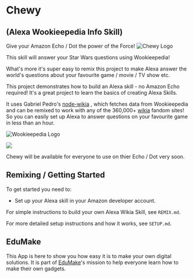 # Chewy
## (Alexa Wookieepedia Info Skill)

Give your Amazon Echo / Dot the power of the Force! ![Chewy Logo](https://edumake.org/wp-content/uploads/2016/12/108C2.png)

This skill will answer your Star Wars questions using Wookieepedia! 

What's more it's super easy to remix this project to make Alexa answer the world's questions about your favourite game / movie / TV show etc.

This project demonstrates how to build an Alexa skill - no Amazon Echo required! It's a great project to learn the basics of creating Alexa Skills. 

It uses Gabriel Pedro's [node-wikia](https://github.com/gpedro/node-wikia) , which fetches data from Wookieepedia and can be remixed to work with any of the 360,000+ [wikia](http://wikia.com/) fandom sites! So you can easily set up Alexa to answer questions on your favourite game in less than an hour.


![Wookieepedia Logo](http://img3.wikia.nocookie.net/__cb23/starwars/images/8/89/Wiki-wordmark.png)

![](https://cdn.gomix.com/681cc882-059d-4b05-a1f6-6cbc099cc79c%2FalexaSkillGIF.gif)

Chewy will be available for everyone to use on thier Echo / Dot very soon.

## Remixing / Getting Started
To get started you need to:
- Set up your Alexa skill in your Amazon developer account.

For simple instructions to build your own Alexa Wikia Skill, see `REMIX.md`.

For more detailed setup instructions and how it works, see `SETUP.md`.

## EduMake
This App is here to show you how easy it is to make your own digital solutions. It is part of [EduMake](https://edumake.org/)'s mission to help everyone learn how to make their own gadgets.